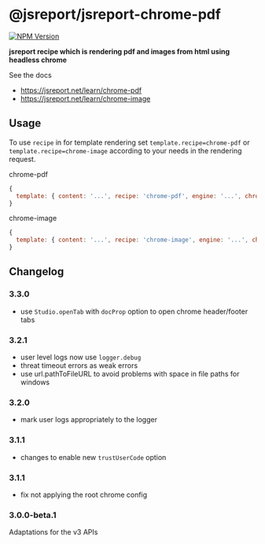 # @jsreport/jsreport-chrome-pdf
[![NPM Version](http://img.shields.io/npm/v/@jsreport/jsreport-chrome-pdf.svg?style=flat-square)](https://npmjs.com/package/@jsreport/jsreport-chrome-pdf)

**jsreport recipe which is rendering pdf and images from html using headless chrome**

See the docs

- https://jsreport.net/learn/chrome-pdf
- https://jsreport.net/learn/chrome-image

## Usage
To use `recipe` in for template rendering set `template.recipe=chrome-pdf` or `template.recipe=chrome-image` according to your needs in the rendering request.

chrome-pdf

```js
{
  template: { content: '...', recipe: 'chrome-pdf', engine: '...', chrome: { ... } }
}
```

chrome-image

```js
{
  template: { content: '...', recipe: 'chrome-image', engine: '...', chromeImage: { ... } }
}
```

## Changelog

### 3.3.0

- use `Studio.openTab` with `docProp` option to open chrome header/footer tabs

### 3.2.1

- user level logs now use `logger.debug`
- threat timeout errors as weak errors
- use url.pathToFileURL to avoid problems with space in file paths for windows

### 3.2.0

- mark user logs appropriately to the logger

### 3.1.1

- changes to enable new `trustUserCode` option

### 3.1.1

- fix not applying the root chrome config

### 3.0.0-beta.1

Adaptations for the v3 APIs
